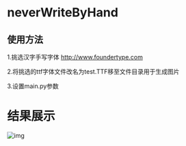 # neverWriteByHand
## 使用方法

1.挑选汉字手写字体 http://www.foundertype.com 

2.将挑选的ttf字体文件改名为test.TTF移至文件目录用于生成图片

3.设置main.py参数

# 结果展示
![img](https://github.com/SAI-24-me/neverWriteByHand/blob/master/img/test.jpg)

